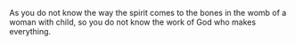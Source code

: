 As you do not know the way the spirit comes to the bones in the womb of a woman with child, so you do not know the work of God who makes everything.
